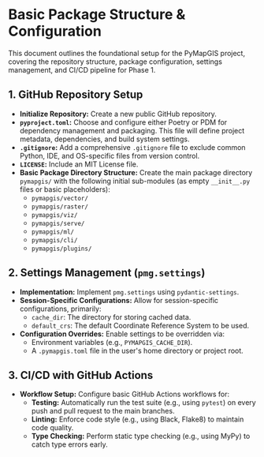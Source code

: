 # Basic Package Structure & Configuration

This document outlines the foundational setup for the PyMapGIS project, covering the repository structure, package configuration, settings management, and CI/CD pipeline for Phase 1.

## 1. GitHub Repository Setup

*   **Initialize Repository:** Create a new public GitHub repository.
*   **`pyproject.toml`:** Choose and configure either Poetry or PDM for dependency management and packaging. This file will define project metadata, dependencies, and build system settings.
*   **`.gitignore`:** Add a comprehensive `.gitignore` file to exclude common Python, IDE, and OS-specific files from version control.
*   **`LICENSE`:** Include an MIT License file.
*   **Basic Package Directory Structure:** Create the main package directory `pymapgis/` with the following initial sub-modules (as empty `__init__.py` files or basic placeholders):
    *   `pymapgis/vector/`
    *   `pymapgis/raster/`
    *   `pymapgis/viz/`
    *   `pymapgis/serve/`
    *   `pymapgis/ml/`
    *   `pymapgis/cli/`
    *   `pymapgis/plugins/`

## 2. Settings Management (`pmg.settings`)

*   **Implementation:** Implement `pmg.settings` using `pydantic-settings`.
*   **Session-Specific Configurations:** Allow for session-specific configurations, primarily:
    *   `cache_dir`: The directory for storing cached data.
    *   `default_crs`: The default Coordinate Reference System to be used.
*   **Configuration Overrides:** Enable settings to be overridden via:
    *   Environment variables (e.g., `PYMAPGIS_CACHE_DIR`).
    *   A `.pymapgis.toml` file in the user's home directory or project root.

## 3. CI/CD with GitHub Actions

*   **Workflow Setup:** Configure basic GitHub Actions workflows for:
    *   **Testing:** Automatically run the test suite (e.g., using `pytest`) on every push and pull request to the main branches.
    *   **Linting:** Enforce code style (e.g., using Black, Flake8) to maintain code quality.
    *   **Type Checking:** Perform static type checking (e.g., using MyPy) to catch type errors early.
```
